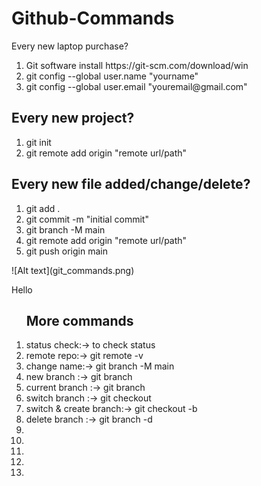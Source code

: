 # Github-Commands
Every new laptop purchase?
<ol>
<li> Git software install https://git-scm.com/download/win</li>
<li> git config --global user.name "yourname"</li>
<li> git config --global user.email "youremail@gmail.com"</li>
</ol>

## Every new project?
<ol>
  <li> git init</li>
  <li> git remote add origin "remote url/path"</li>

</ol>

## Every new file added/change/delete?
<ol>
  <li> git add . </li>
  <li> git commit -m "initial commit"</li>
    <li> git branch -M main</li>
   <li> git remote add origin "remote url/path"</li>
  <li> git push origin main</li>
</ol>
![Alt text](git_commands.png)

<p>Hello</p>
<ol>
<h2>More commands</h2>
<li>status check:-> to check status</li>
<li>remote repo:-> git remote -v</li>
<li>change name:-> git branch -M main</li>
<li>new branch :-> git branch <main></li>
<li>current branch :-> git branch</li>
<li>switch branch  :-> git checkout <name></li>
<li>switch & create branch:-> git checkout -b <name></li>
<li>delete branch  :-> git branch -d <name></li>
<li></li>
<li></li>
<li></li>
<li></li>
<li></li>

</ol>